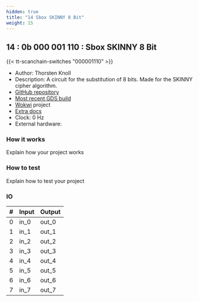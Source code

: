 ```yaml
---
hidden: true
title: "14 Sbox SKINNY 8 Bit"
weight: 15
---
```


## 14 : 0b 000 001 110 : Sbox SKINNY 8 Bit

{{< tt-scanchain-switches "000001110" >}}

* Author: Thorsten Knoll
* Description: A circuit for the substitution of 8 bits. Made for the SKINNY cipher algorithm.
* [GitHub repository](https://github.com/ThorKn/tt03_sbox_8bit_skinny)
* [Most recent GDS build](https://github.com/ThorKn/tt03_sbox_8bit_skinny/actions/runs/4439282137)
* [Wokwi](https://wokwi.com/projects/359372419264319489) project
* [Extra docs]()
* Clock: 0 Hz
* External hardware: 



### How it works

Explain how your project works


### How to test

Explain how to test your project


### IO

| # | Input        | Output       |
|---|--------------|--------------|
| 0 | in_0  | out_0 |
| 1 | in_1  | out_1 |
| 2 | in_2  | out_2 |
| 3 | in_3  | out_3 |
| 4 | in_4  | out_4 |
| 5 | in_5  | out_5 |
| 6 | in_6  | out_6 |
| 7 | in_7  | out_7 |
